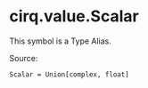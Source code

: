 <div itemscope itemtype="http://developers.google.com/ReferenceObject">
<meta itemprop="name" content="cirq.value.Scalar" />
<meta itemprop="path" content="Stable" />
</div>

# cirq.value.Scalar


This symbol is a Type Alias.


Source:

<pre class="devsite-click-to-copy prettyprint lang-py tfo-signature-link">
<code>Scalar = Union[complex, float]
</code></pre>




